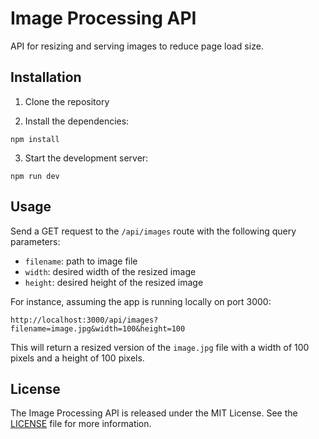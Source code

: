# Image Processing API

API for resizing and serving images to reduce page load size.

## Installation

1. Clone the repository
 
2. Install the dependencies: 

```
npm install
```

3. Start the development server:

```
npm run dev
```

## Usage

Send a GET request to the `/api/images` route with the following query parameters:

- `filename`: path to image file
- `width`: desired width of the resized image
- `height`: desired height of the resized image

For instance, assuming the app is running locally on port 3000:

```
http://localhost:3000/api/images?filename=image.jpg&width=100&height=100
```
This will return a resized version of the `image.jpg` file with a width of 100 pixels and a height of 100 pixels.

## License

The Image Processing API is released under the MIT License. See the [LICENSE](LICENSE) file for more information.
